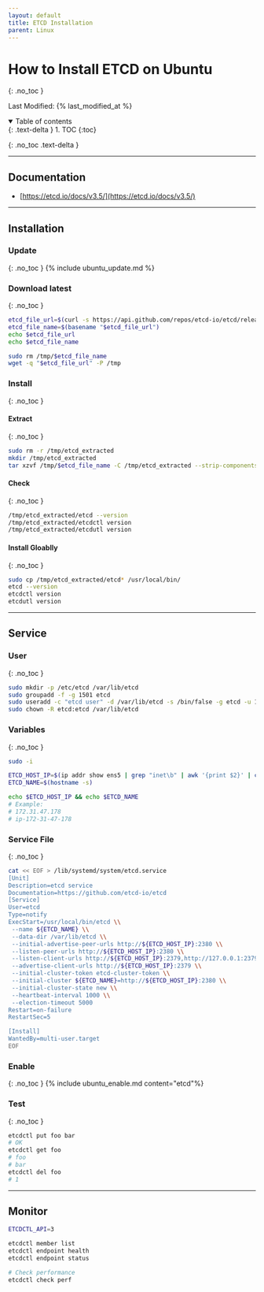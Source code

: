 ```yaml
---
layout: default
title: ETCD Installation
parent: Linux
---
```


# How to Install ETCD on Ubuntu
{: .no_toc }

Last Modified: {% last_modified_at %}

<details open markdown="block">
  <summary>
   Table of contents
  </summary>
  {: .text-delta }
1. TOC
{:toc}
</details>

{: .no_toc .text-delta }

---

## Documentation
* [https://etcd.io/docs/v3.5/](https://etcd.io/docs/v3.5/)

---

## Installation
### Update
{: .no_toc }
{% include ubuntu_update.md %}

### Download latest
{: .no_toc }
```bash
etcd_file_url=$(curl -s https://api.github.com/repos/etcd-io/etcd/releases/latest | awk -F'"' '/browser_download_url.*linux-amd64.tar.gz/ {print $4}')
etcd_file_name=$(basename "$etcd_file_url")
echo $etcd_file_url
echo $etcd_file_name

sudo rm /tmp/$etcd_file_name
wget -q "$etcd_file_url" -P /tmp
```

### Install
{: .no_toc }
#### Extract
{: .no_toc }
```bash
sudo rm -r /tmp/etcd_extracted
mkdir /tmp/etcd_extracted
tar xzvf /tmp/$etcd_file_name -C /tmp/etcd_extracted --strip-components=1
```

#### Check
{: .no_toc }
```bash
/tmp/etcd_extracted/etcd --version
/tmp/etcd_extracted/etcdctl version
/tmp/etcd_extracted/etcdutl version
```

#### Install Gloablly
{: .no_toc }
```bash
sudo cp /tmp/etcd_extracted/etcd* /usr/local/bin/
etcd --version
etcdctl version
etcdutl version
```

---

## Service
### User
{: .no_toc }
```bash
sudo mkdir -p /etc/etcd /var/lib/etcd 
sudo groupadd -f -g 1501 etcd 
sudo useradd -c "etcd user" -d /var/lib/etcd -s /bin/false -g etcd -u 1501 etcd 
sudo chown -R etcd:etcd /var/lib/etcd
```

### Variables
{: .no_toc }
```bash
sudo -i

ETCD_HOST_IP=$(ip addr show ens5 | grep "inet\b" | awk '{print $2}' | cut -d/ -f1)
ETCD_NAME=$(hostname -s)

echo $ETCD_HOST_IP && echo $ETCD_NAME
# Example: 
# 172.31.47.178
# ip-172-31-47-178
```

### Service File
{: .no_toc }
```bash
cat << EOF > /lib/systemd/system/etcd.service  
[Unit]
Description=etcd service
Documentation=https://github.com/etcd-io/etcd
[Service]
User=etcd
Type=notify
ExecStart=/usr/local/bin/etcd \\
 --name ${ETCD_NAME} \\
 --data-dir /var/lib/etcd \\
 --initial-advertise-peer-urls http://${ETCD_HOST_IP}:2380 \\
 --listen-peer-urls http://${ETCD_HOST_IP}:2380 \\
 --listen-client-urls http://${ETCD_HOST_IP}:2379,http://127.0.0.1:2379 \\
 --advertise-client-urls http://${ETCD_HOST_IP}:2379 \\
 --initial-cluster-token etcd-cluster-token \\
 --initial-cluster ${ETCD_NAME}=http://${ETCD_HOST_IP}:2380 \\
 --initial-cluster-state new \\
 --heartbeat-interval 1000 \\
 --election-timeout 5000
Restart=on-failure
RestartSec=5

[Install]
WantedBy=multi-user.target
EOF
```

### Enable
{: .no_toc }
{% include ubuntu_enable.md content="etcd"%}

### Test
{: .no_toc }
```bash
etcdctl put foo bar
# OK
etcdctl get foo
# foo
# bar
etcdctl del foo
# 1
```

---

## Monitor
```bash
ETCDCTL_API=3

etcdctl member list
etcdctl endpoint health
etcdctl endpoint status

# Check performance
etcdctl check perf
```
